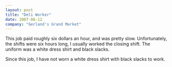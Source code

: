 ```yaml
---
layout: post
title: "Deli Worker"
date: 2007-06-12
company: "Gerland's Grand Market"
---
```

This job paid roughly six dollars an hour, and was pretty slow. Unfortunately, the shifts were six hours long, I usually worked the closing shift. The uniform was a white dress shirt and black slacks. 

Since this job, I have not worn a white dress shirt with black slacks to work.